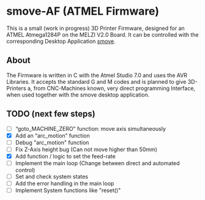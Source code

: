 smove-AF (ATMEL Firmware)
========

This is a small (work in progress) 3D Printer Firmware, designed for an ATMEL Atmega1284P on the MELZI V2.0 Board. 
It can be controlled with the corresponding Desktop Application [smove](https://github.com/krck/smove).

About
--------

The Firmware is written in C with the Atmel Studio 7.0 and uses the AVR Libraries.
It accepts the standard G and M codes and is planned to give 3D-Printers a, from CNC-Machines known, very direct 
programming Interface, when used together with the smove desktop application.

TODO (next few steps)
--------

- [ ] “goto_MACHINE_ZERO” function: move axis simultaneously
- [x] Add an “arc_motion” function
- [ ] Debug "arc_motion" function
- [ ] Fix Z-Axis height bug (Can not move higher than 50mm)
- [x] Add function / logic to set the feed-rate
- [ ] Implement the main loop (Change between direct and automated control)
- [ ] Set and check system states
- [ ] Add the error handling in the main loop
- [ ] Implement System functions like "reset()"
